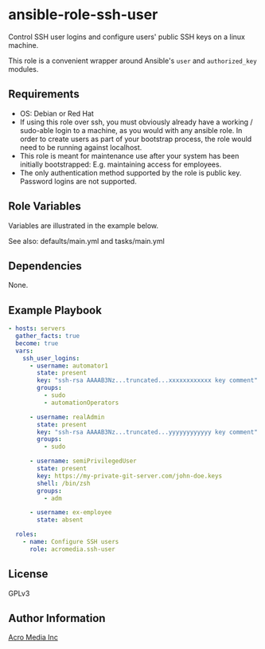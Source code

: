 # ansible-role-ssh-user

Control SSH user logins and configure users' public SSH keys on a linux machine.

This role is a convenient wrapper around Ansible's `user` and `authorized_key` modules.

## Requirements

- OS: Debian or Red Hat
- If using this role over ssh, you must obviously already have a working / sudo-able login to a machine, as you would with any ansible role. In order to create users as part of your bootstrap process, the role would need to be running against localhost.
- This role is meant for maintenance use after your system has been initially bootstrapped: E.g. maintaining access for employees.
- The only authentication method supported by the role is public key. Password logins are not supported.

## Role Variables

Variables are illustrated in the example below.

See also: defaults/main.yml and tasks/main.yml

## Dependencies

None.

## Example Playbook

```yaml
- hosts: servers
  gather_facts: true
  become: true
  vars:
    ssh_user_logins:
      - username: automator1
        state: present
        key: "ssh-rsa AAAAB3Nz...truncated...xxxxxxxxxxxx key comment"
        groups:
          - sudo
          - automationOperators

      - username: realAdmin
        state: present
        key: "ssh-rsa AAAAB3Nz...truncated...yyyyyyyyyyyy key comment"
        groups:
          - sudo

      - username: semiPrivilegedUser
        state: present
        key: https://my-private-git-server.com/john-doe.keys
        shell: /bin/zsh
        groups:
          - adm

      - username: ex-employee
        state: absent

  roles:
    - name: Configure SSH users
      role: acromedia.ssh-user
```

## License

GPLv3

## Author Information

[Acro Media Inc](https://www.acromedia.com/)
